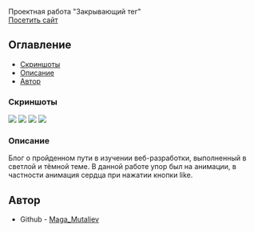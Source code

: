 Проектная работа "Закрывающий тег"  
[Посетить сайт](https://mutaliev2008.github.io/zakrivayuschiy-teg-f/)  

## Оглавление

- [Скриншоты](#скриншоты)
- [Описание](#описание)
- [Автор](#автор)

### Скриншоты

![](https://github.com/MikeBeloborodov/zakrivayuschiy-teg-f/raw/main/screenshots/screenshot_mobile_dark.webp)
![](https://github.com/MikeBeloborodov/zakrivayuschiy-teg-f/raw/main/screenshots/screenshot_mobile_light.webp)
![](https://github.com/MikeBeloborodov/zakrivayuschiy-teg-f/raw/main/screenshots/screenshot_desktop_dark.webp)
![](https://github.com/MikeBeloborodov/zakrivayuschiy-teg-f/raw/main/screenshots/screenshot_desktop_light.webp)

### Описание

Блог о пройденном пути в изучении веб-разработки, выполненный в светлой и тёмной теме. В данной работе упор был на анимации, в частности анимация сердца при нажатии кнопки like. 

## Автор

- Github - [Maga_Mutaliev](https://github.com/mutaliev2008)
